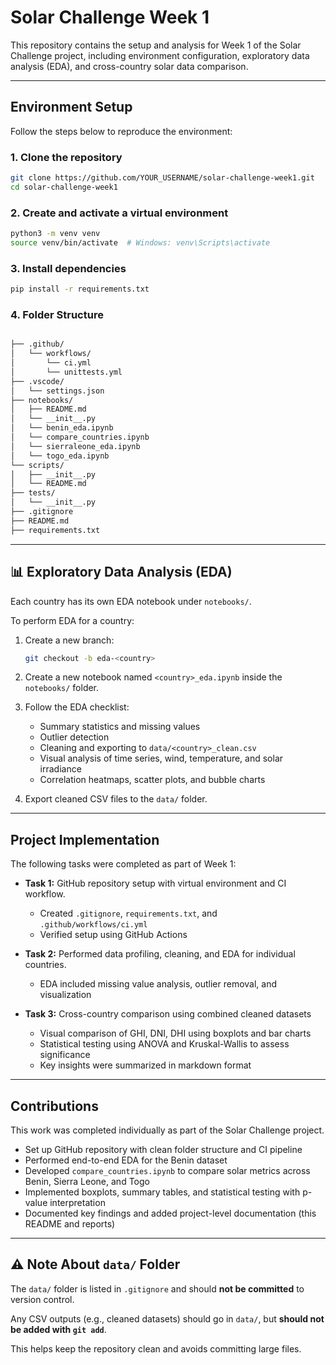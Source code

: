 # Solar Challenge Week 1

This repository contains the setup and analysis for Week 1 of the Solar Challenge project, including environment configuration, exploratory data analysis (EDA), and cross-country solar data comparison.

---

##  Environment Setup

Follow the steps below to reproduce the environment:

### 1. Clone the repository
```bash
git clone https://github.com/YOUR_USERNAME/solar-challenge-week1.git
cd solar-challenge-week1
```
### 2. Create and activate a virtual environment
```bash
python3 -m venv venv
source venv/bin/activate  # Windows: venv\Scripts\activate
```
### 3. Install dependencies
```bash
pip install -r requirements.txt
```
### 4. Folder Structure
```bash

├── .github/
│   └── workflows/
│       └── ci.yml
│       └── unittests.yml
├── .vscode/
│   └── settings.json
├── notebooks/
│   ├── README.md
│   └── __init__.py
│   └── benin_eda.ipynb
│   └── compare_countries.ipynb
│   └── sierraleone_eda.ipynb
│   └── togo_eda.ipynb
└── scripts/
│   ├── __init__.py
│   └── README.md
├── tests/
│   └── __init__.py
├── .gitignore
├── README.md
├── requirements.txt

```

---

## 📊 Exploratory Data Analysis (EDA)

Each country has its own EDA notebook under `notebooks/`.

To perform EDA for a country:

1. Create a new branch:
   ```bash
   git checkout -b eda-<country>
    ```

2. Create a new notebook named `<country>_eda.ipynb` inside the `notebooks/` folder.

3. Follow the EDA checklist:

   * Summary statistics and missing values
   * Outlier detection
   * Cleaning and exporting to `data/<country>_clean.csv`
   * Visual analysis of time series, wind, temperature, and solar irradiance
   * Correlation heatmaps, scatter plots, and bubble charts

4. Export cleaned CSV files to the `data/` folder.


---

## Project Implementation

The following tasks were completed as part of Week 1:

* **Task 1:** GitHub repository setup with virtual environment and CI workflow.

  * Created `.gitignore`, `requirements.txt`, and `.github/workflows/ci.yml`
  * Verified setup using GitHub Actions
* **Task 2:** Performed data profiling, cleaning, and EDA for individual countries.

  * EDA included missing value analysis, outlier removal, and visualization
* **Task 3:** Cross-country comparison using combined cleaned datasets

  * Visual comparison of GHI, DNI, DHI using boxplots and bar charts
  * Statistical testing using ANOVA and Kruskal-Wallis to assess significance
  * Key insights were summarized in markdown format

---

## Contributions

This work was completed individually as part of the Solar Challenge project.

* Set up GitHub repository with clean folder structure and CI pipeline
* Performed end-to-end EDA for the Benin dataset
* Developed `compare_countries.ipynb` to compare solar metrics across Benin, Sierra Leone, and Togo
* Implemented boxplots, summary tables, and statistical testing with p-value interpretation
* Documented key findings and added project-level documentation (this README and reports)

---


## ⚠️ Note About `data/` Folder

The `data/` folder is listed in `.gitignore` and should **not be committed** to version control.

Any CSV outputs (e.g., cleaned datasets) should go in `data/`, but **should not be added with `git add`**.

This helps keep the repository clean and avoids committing large files.




